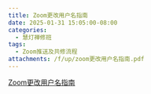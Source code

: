 ```yaml
---
title: Zoom更改用户名指南
date: 2025-01-31 15:05:00-08:00
categories:
  - 慧灯禅修班
tags:
  - Zoom推送及共修流程
attachments: /f/up/zoom更改用户名指南.pdf
---
```

[Zoom更改用户名指南](/f/up/zoom更改用户名指南.pdf)